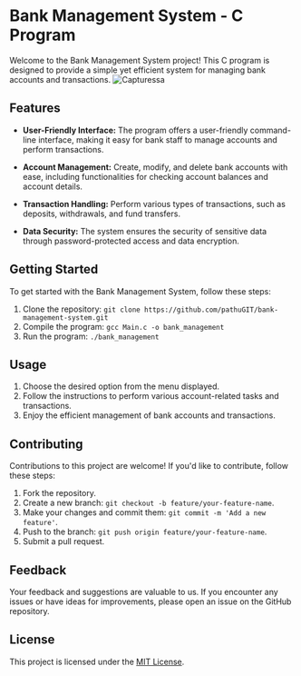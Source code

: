 # Bank Management System - C Program

Welcome to the Bank Management System project! This C program is designed to provide a simple yet efficient system for managing bank accounts and transactions.
![Capturessa](https://github.com/pathuGIT/C-Bank_Management_System/assets/92371888/c8ba0032-6c49-4bef-acf3-e8f98943af44)

## Features

- **User-Friendly Interface:** The program offers a user-friendly command-line interface, making it easy for bank staff to manage accounts and perform transactions.

- **Account Management:** Create, modify, and delete bank accounts with ease, including functionalities for checking account balances and account details.

- **Transaction Handling:** Perform various types of transactions, such as deposits, withdrawals, and fund transfers.

- **Data Security:** The system ensures the security of sensitive data through password-protected access and data encryption.

## Getting Started

To get started with the Bank Management System, follow these steps:

1. Clone the repository: `git clone https://github.com/pathuGIT/bank-management-system.git`
2. Compile the program: `gcc Main.c -o bank_management`
3. Run the program: `./bank_management`


## Usage

1. Choose the desired option from the menu displayed.
2. Follow the instructions to perform various account-related tasks and transactions.
3. Enjoy the efficient management of bank accounts and transactions.

## Contributing

Contributions to this project are welcome! If you'd like to contribute, follow these steps:

1. Fork the repository.
2. Create a new branch: `git checkout -b feature/your-feature-name`.
3. Make your changes and commit them: `git commit -m 'Add a new feature'`.
4. Push to the branch: `git push origin feature/your-feature-name`.
5. Submit a pull request.

## Feedback

Your feedback and suggestions are valuable to us. If you encounter any issues or have ideas for improvements, please open an issue on the GitHub repository.

## License

This project is licensed under the [MIT License](LICENSE).

